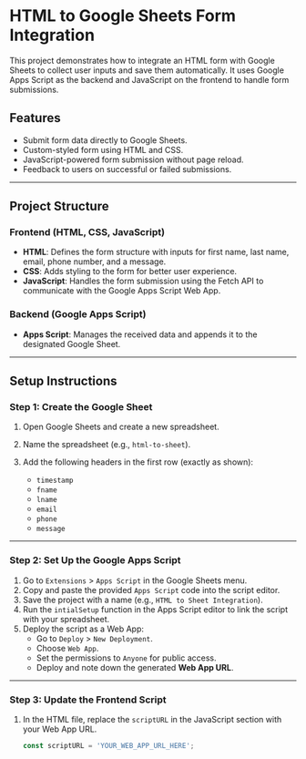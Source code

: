 # HTML to Google Sheets Form Integration

This project demonstrates how to integrate an HTML form with Google Sheets to collect user inputs and save them automatically. It uses Google Apps Script as the backend and JavaScript on the frontend to handle form submissions.

## Features
- Submit form data directly to Google Sheets.
- Custom-styled form using HTML and CSS.
- JavaScript-powered form submission without page reload.
- Feedback to users on successful or failed submissions.

---

## Project Structure

### Frontend (HTML, CSS, JavaScript)
- **HTML**: Defines the form structure with inputs for first name, last name, email, phone number, and a message.
- **CSS**: Adds styling to the form for better user experience.
- **JavaScript**: Handles the form submission using the Fetch API to communicate with the Google Apps Script Web App.

### Backend (Google Apps Script)
- **Apps Script**: Manages the received data and appends it to the designated Google Sheet.

---

## Setup Instructions

### Step 1: Create the Google Sheet
1. Open Google Sheets and create a new spreadsheet.
2. Name the spreadsheet (e.g., `html-to-sheet`).

4. Add the following headers in the first row (exactly as shown):
   - `timestamp`
   - `fname`
   - `lname`
   - `email`
   - `phone`
   - `message`

---

### Step 2: Set Up the Google Apps Script
1. Go to `Extensions` > `Apps Script` in the Google Sheets menu.
2. Copy and paste the provided `Apps Script` code into the script editor.
3. Save the project with a name (e.g., `HTML to Sheet Integration`).
4. Run the `intialSetup` function in the Apps Script editor to link the script with your spreadsheet.
5. Deploy the script as a Web App:
   - Go to `Deploy` > `New Deployment`.
   - Choose `Web App`.
   - Set the permissions to `Anyone` for public access.
   - Deploy and note down the generated **Web App URL**.

---

### Step 3: Update the Frontend Script
1. In the HTML file, replace the `scriptURL` in the JavaScript section with your Web App URL.

   ```javascript
   const scriptURL = 'YOUR_WEB_APP_URL_HERE';

